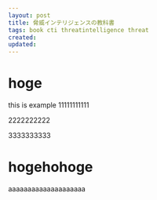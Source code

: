 ```yaml
---
layout: post
title: 脅威インテリジェンスの教科書
tags: book cti threatintelligence threat
created: 
updated:
---
```


# hoge

this is example
11111111111

2222222222

3333333333



# hogehohoge

aaaaaaaaaaaaaaaaaaaa